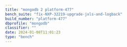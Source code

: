 ```yaml
---
title: "mongodb 2 platform-477"
bench_suite: "fix-NXP-32219-upgrade-jxls-and-logback"
build_number: "platform-477"
dbprofile: "mongodb"
classifier: ""
date: 2024-01-08T11:01:23
type: "bench"
---
```

